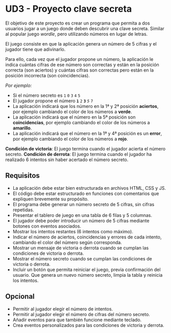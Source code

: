 # UD3 - Proyecto clave secreta

El objetivo de este proyecto es crear un programa que permita a dos usuarios jugar a un juego donde deben descubrir una clave secreta. Similar al popular juego _wordle_, pero utilizando números en lugar de letras.

El juego consiste en que la aplicación genera un número de 5 cifras y el jugador tiene que adivinarlo.

Para ello, cada vez que el jugador propone un número, la aplicación le indica cuántas cifras de ese número son correctas y están en la posición correcta (son aciertos) y cuántas cifras son correctas pero están en la posición incorrecta (son coincidencias).

_Por ejemplo:_

- Si el número secreto es `1` `0` `3` `4` `5`
- El jugador propone el número **`1`** `2` **`3`** _`5`_ `7`
- La aplicación indicará que los número en la 1ª y 2ª posición **aciertos**, por ejemplo cambiando el color de los números a **verde**.
- La aplicación indicará que el número en la 5ª posición son **coincidencias**, por ejemplo cambiando el color de los números a **amarillo**.
- La aplicación indicará que el número en la 1ª y 4ª posición es un **error**, por ejemplo cambiando el color de los números a **rojo**.

**Condición de victoria**: El juego termina cuando el jugador acierta el número secreto.
**Condición de derrota**: El juego termina cuando el jugador ha realizado 6 intentos sin haber acertado el número secreto.

## Requisitos

- La aplicación debe estar bien estructurada en archivos HTML, CSS y JS.
- El código debe estar estructurado en funciones con comentarios que expliquen brevemente su propósito.
- El programa debe generar un número secreto de 5 cifras, sin cifras repetidas.
- Presentar el tablero de juego en una tabla de 6 filas y 5 columnas.
- El jugador debe poder introducir un número de 5 cifras mediante botones con eventos asociados.
- Mostrar los intentos restantes (6 intentos como máximo).
- Indicar el número de aciertos, coincidencias y errores de cada intento, cambiando el color del número según corresponda.
- Mostrar un mensaje de victoria o derrota cuando se cumplan las condiciones de victoria o derrota.
- Mostrar el número secreto cuando se cumplan las condiciones de victoria o derrota.
- Incluir un botón que permita reiniciar el juego, previa confirmación del usuario. Que genera un nuevo número secreto, limpia la tabla y reinicia los intentos.

## Opcional

- Permitir al jugador elegir el número de intentos.
- Permitir al jugador elegir el número de cifras del número secreto.
- Añadir eventos para que también funcione mediante teclado.
- Crea eventos personalizados para las condiciones de victoria y derrota.
